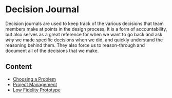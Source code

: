 # Decision Journal

Decision journals are used to keep track of the various decisions that team members make at points in the design process. It is a form of accountability, but also serves as a great reference for when we want to go back and ask _why_ we made specific decisions when we did, and quickly understand the reasoning behind them. They also force us to reason-through and document all of the decisions that we make.

## Content

- [Choosing a Problem](./choosing-a-problem.md)
- [Project Management](./project-management.md)
- [Low Fidelity Prototype](lfp.md)
